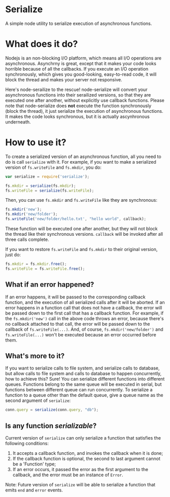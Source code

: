 Serialize
==============

A simple node utility to serialize execution of asynchronous functions.

# What does it do?

Nodejs is an non-blocking I/O platform, which means all I/O operations are asynchronous. Asynchrny is great, except that it makes your code looks horrible because of all the callbacks. If you execute an I/O operation synchronously, which gives you good-looking, easy-to-read code, it will block the thread and makes your server not responsive.

Here's node-serailize to the rescue! node-serialize will convert your asynchronous functions into their serailized versions, so that they are executed one after another, without explicitly use callback functions. Please note that node-serialize does __not__ execute the function synchronously (block the thread), it just serialize the execution of asynchronous functions. It makes the code looks synchronous, but it is actually ascynhronous underneath.

# How to use it?

To create a serialized version of an asynchronous function, all you need to do is call `serialize` with it. For example, if you want to make a serialized version of `fs.writeFile` and `fs.mkdir`, you do:
```javascript
var serialize = require('serialize');

fs.mkdir = serialize(fs.mkdir);
fs.writeFile = serialize(fs.writeFile);
```
Then, you can use `fs.mkdir` and `fs.writeFile` like they are synchronous:
```javascript
fs.mkdir('new');
fs.mkdir('new/folder');
fs.writeFile('new/folder/hello.txt', "hello world", callback);
```
These function will be executed one after another, but they will not block the thread like their synchronous versions. `callback` will be invoked after all three calls complete.

If you want to restore `fs.writeFile` and `fs.mkdir` to their original version, just do:
```javascript
fs.mkdir = fs.mkdir.free();
fs.writeFile = fs.writeFile.free();
```

## What if an error happened? 

If an error happens, it will be passed to the corresponding callback function, and the execution of all serialized calls after it will be aborted. If an error happens in a function call that does not have a callback, the error will be passed down to the first call that has a callback function. 
For example, if the `fs.mkdir('new')` call in the above code throws an error, because there's no callback attached to that call, the error will be passed down to the callback of `fs.writeFile(...)`. And, of course, `fs.mkdir('new/folder')` and `fs.writeFile(...)` won't be executed because an error occurred before them.

## What's more to it?

If you want to serialize calls to file system, and serialize calls to database, but allow calls to file system and calls to database to happen concurrently, how to achieve this? 
Sure! You can serialize different functions into different queues. Functions belong to the same queue will be executed in serial, but functions between different queue can run concurrently. 
To serialize a function to a queue other than the default queue, give a queue name as the second argument of `serialize`:
```javascript
conn.query = serialize(conn.query, "db");
```

## Is any function *serializable*?

Current version of `serialize` can only serialize a function that satisfies the following conditions:

1. It accepts a callback function, and invokes the callback when it is done;
2. If the callback function is optional, the second to last argument cannot be a 'Function' type;
3. If an error occurs, it passed the error as the first argument to the callback, and the error must be an instance of `Error`.

Note: Future version of `serialize` will be able to serialize a function that emits `end` and `error` events.

